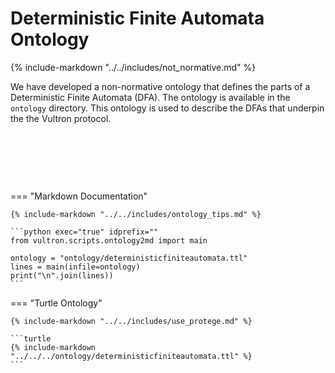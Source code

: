 # Deterministic Finite Automata Ontology

{% include-markdown "../../includes/not_normative.md" %}

We have developed a non-normative ontology that defines the parts of a
Deterministic Finite Automata (DFA). The ontology is available in the `ontology`
directory.
This ontology is used to describe the DFAs that underpin the
the Vultron protocol.

&nbsp;

&nbsp;

&nbsp;

=== "Markdown Documentation"

    {% include-markdown "../../includes/ontology_tips.md" %}

    ```python exec="true" idprefix=""
    from vultron.scripts.ontology2md import main
    
    ontology = "ontology/deterministicfiniteautomata.ttl"
    lines = main(infile=ontology)
    print("\n".join(lines))
    ```

=== "Turtle Ontology"

    {% include-markdown "../../includes/use_protege.md" %}

    ```turtle
    {% include-markdown "../../../ontology/deterministicfiniteautomata.ttl" %}
    ```
